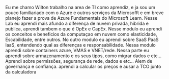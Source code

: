 Eu me chamo Wilton trabalho na area de  TI como aprendiz, e ja sou um pouco familiariado com o Azure e outros serviços da Microsofft e em breve planejo fazer a prova de Azure Fundamentals do Microsoft Learn. Nesse Lab eu aprendi mais afundo a diferença de nuvem privada, hibrida e publica, aprendi tambem o que é OpEx e CapEx.
Nesse modulo eu aprendi os conceitos e beneficios da computaçao em nuvem como elasticidade, Escabilidade, entre outros.
No outro modulo eu aprendi sobre SaaS PaaS IaaS, entendendo qual as diferenças e responsabilidade.
Nessa modulo aprendi sobre containers azure, VMAS e VNET/rede.
Nessa parte eu aprendi sobre armazenamento e os seus tipos, como migrar dados e etc...
Aprendi sobre permissões, segurança de rede, dados e etc... Alem de governança e confiança.
aprendi a calcular os preços e ausar a TCO junto da calculadora 
